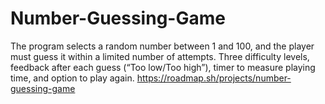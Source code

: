 # Number-Guessing-Game
The program selects a random number between 1 and 100, and the player must guess it within a limited number of attempts. Three difficulty levels, feedback after each guess (“Too low/Too high”), timer to measure playing time, and option to play again.
https://roadmap.sh/projects/number-guessing-game

